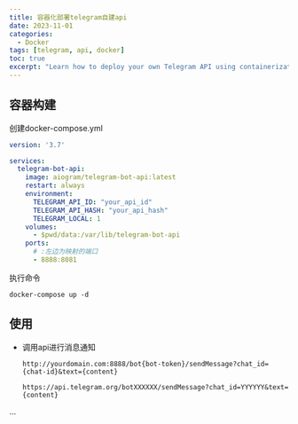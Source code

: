 ```yaml
---
title: 容器化部署telegram自建api
date: 2023-11-01
categories: 
  - Docker
tags: [telegram, api, docker]
toc: true
excerpt: "Learn how to deploy your own Telegram API using containerization. This guide covers the steps to set up and deploy a custom Telegram API using Docker, ensuring a scalable and efficient deployment process."
---
```




## 容器构建

创建docker-compose.yml

```yaml
version: '3.7'

services:
  telegram-bot-api:
    image: aiogram/telegram-bot-api:latest
    restart: always
    environment:
      TELEGRAM_API_ID: "your_api_id"
      TELEGRAM_API_HASH: "your_api_hash"
      TELEGRAM_LOCAL: 1
    volumes:
      - $pwd/data:/var/lib/telegram-bot-api
    ports:
      # :左边为映射的端口
      - 8888:8081
```

执行命令

```shell
docker-compose up -d
```



## 使用

- 调用api进行消息通知

  ```
  http://yourdomain.com:8888/bot{bot-token}/sendMessage?chat_id={chat-id}&text={content}
  
  https://api.telegram.org/botXXXXXX/sendMessage?chat_id=YYYYYY&text={content}
  ```

...
